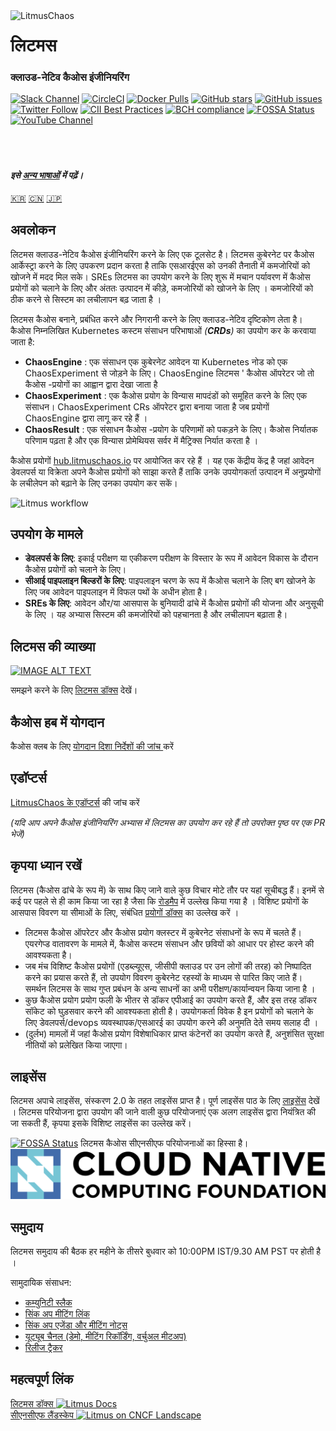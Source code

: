 <img alt="LitmusChaos" src="https://landscape.cncf.io/logos/litmus.svg" width="200" align="left">

# लिटमस
### क्लाउड-नेटिव कैओस इंजीनियरिंग

[![Slack Channel](https://img.shields.io/badge/Slack-Join-purple)](https://slack.litmuschaos.io)
[![CircleCI](https://circleci.com/gh/litmuschaos/litmus/tree/master.svg?style=shield)](https://app.circleci.com/pipelines/github/litmuschaos/litmus)
[![Docker Pulls](https://img.shields.io/docker/pulls/litmuschaos/chaos-operator.svg)](https://hub.docker.com/r/litmuschaos/chaos-operator)
[![GitHub stars](https://img.shields.io/github/stars/litmuschaos/litmus?style=social)](https://github.com/litmuschaos/litmus/stargazers)
[![GitHub issues](https://img.shields.io/github/issues/litmuschaos/litmus)](https://github.com/litmuschaos/litmus/issues)
[![Twitter Follow](https://img.shields.io/twitter/follow/litmuschaos?style=social)](https://twitter.com/LitmusChaos)
[![CII Best Practices](https://bestpractices.coreinfrastructure.org/projects/3202/badge)](https://bestpractices.coreinfrastructure.org/projects/3202)
[![BCH compliance](https://bettercodehub.com/edge/badge/litmuschaos/litmus?branch=master)](https://bettercodehub.com/)
[![FOSSA Status](https://app.fossa.io/api/projects/git%2Bgithub.com%2Flitmuschaos%2Flitmus.svg?type=shield)](https://app.fossa.io/projects/git%2Bgithub.com%2Flitmuschaos%2Flitmus?ref=badge_shield)
[![YouTube Channel](https://img.shields.io/badge/YouTube-Subscribe-red)](https://www.youtube.com/channel/UCa57PMqmz_j0wnteRa9nCaw)
<br><br><br><br>

#### *इसे [अन्य भाषाओं](translations/TRANSLATIONS.md) में पढ़ें।*

[🇰🇷](translations/README-ko.md) [🇨🇳](translations/README-chn.md) [🇯🇵](translations/README-ja.md)

## अवलोकन

लिटमस क्लाउड-नेटिव कैओस इंजीनियरिंग करने के लिए एक टूलसेट है। लिटमस कुबेरनेट पर कैओस  आर्केस्ट्रा करने के लिए उपकरण प्रदान करता है ताकि एसआरईएस को उनकी तैनाती में कमजोरियों को खोजने में मदद मिल सके। SREs लिटमस का उपयोग करने के लिए शुरू में मचान पर्यावरण में कैओस  प्रयोगों को चलाने के लिए और अंततः उत्पादन में कीड़े, कमजोरियों को खोजने के लिए । कमजोरियों को ठीक करने से सिस्टम का लचीलापन बढ़ जाता है ।

लिटमस कैओस  बनाने, प्रबंधित करने और निगरानी करने के लिए क्लाउड-नेटिव दृष्टिकोण लेता है। कैओस  निम्नलिखित Kubernetes कस्टम संसाधन परिभाषाओं *(**CRDs**)* का उपयोग कर के करवाया जाता है:

- **ChaosEngine** : एक संसाधन एक कुबेरनेट आवेदन या Kubernetes नोड को एक ChaosExperiment से जोड़ने के लिए। ChaosEngine लिटमस ' कैओस  ऑपरेटर जो तो कैओस -प्रयोगों का आह्वान द्वारा देखा जाता है
- **ChaosExperiment** : एक कैओस  प्रयोग के विन्यास मापदंडों को समूहित करने के लिए एक संसाधन। ChaosExperiment CRs ऑपरेटर द्वारा बनाया जाता है जब प्रयोगों ChaosEngine द्वारा लागू कर रहे हैं ।
- **ChaosResult** : एक संसाधन कैओस -प्रयोग के परिणामों को पकड़ने के लिए। कैओस  निर्यातक परिणाम पढ़ता है और एक विन्यास प्रोमेथियस सर्वर में मैट्रिक्स निर्यात करता है ।

कैओस  प्रयोगों [hub.litmuschaos.io](hub.litmuschaos.io) पर आयोजित कर रहे हैं । यह एक केंद्रीय केंद्र है जहां आवेदन डेवलपर्स या विक्रेता अपने कैओस  प्रयोगों को साझा करते हैं ताकि उनके उपयोगकर्ता उत्पादन में अनुप्रयोगों के लचीलेपन को बढ़ाने के लिए उनका उपयोग कर सकें।

![Litmus workflow](/images/litmus-arch_1.png)

## उपयोग के मामले

- **डेवलपर्स के लिए**: इकाई परीक्षण या एकीकरण परीक्षण के विस्तार के रूप में आवेदन विकास के दौरान कैओस  प्रयोगों को चलाने के लिए।
- **सीआई पाइपलाइन बिल्डरों के लिए**: पाइपलाइन चरण के रूप में कैओस  चलाने के लिए बग खोजने के लिए जब आवेदन पाइपलाइन में विफल पथों के अधीन होता है।
- **SREs के लिए**: आवेदन और/या आसपास के बुनियादी ढांचे में कैओस  प्रयोगों की योजना और अनुसूची के लिए । यह अभ्यास सिस्टम की कमजोरियों को पहचानता है और लचीलापन बढ़ाता है।

## लिटमस की व्याख्या

[![IMAGE ALT TEXT](images/maxresdefault.jpg)](https://youtu.be/W5hmNbaYPfM)

समझने करने के लिए [लिटमस डॉक्स](https://docs.litmuschaos.io/docs/next/getstarted.html) देखें।

## कैओस हब में योगदान

कैओस क्लब के लिए <a href="https://github.com/litmuschaos/community-charts/blob/master/CONTRIBUTING.md" target="_blank">योगदान दिशा निर्देशों की जांच </a>करें

## एडॉप्टर्स

<a href="https://github.com/litmuschaos/litmus/blob/master/ADOPTERS.md" target="_blank">LitmusChaos के एडॉप्टर्</A>स की जांच करें

_(यदि आप अपने कैओस  इंजीनियरिंग अभ्यास में लिटमस का उपयोग कर रहे हैं तो उपरोक्त पृष्ठ पर एक PR भेजें)_

## कृपया ध्यान रखें

लिटमस (कैओस  ढांचे के रूप में) के साथ किए जाने वाले कुछ विचार मोटे तौर पर यहां सूचीबद्ध हैं। इनमें से कई पर पहले से ही काम किया जा रहा है
जैसा कि [रोडमैप](./ROADMAP.md) में उल्लेख किया गया है । विशिष्ट प्रयोगों के आसपास विवरण या सीमाओं के लिए, संबंधित [प्रयोगों डॉक्स](https://docs.litmuschaos.io/docs/pod-delete/) का उल्लेख करें ।

- लिटमस कैओस  ऑपरेटर और कैओस  प्रयोग क्लस्टर में कुबेरनेट संसाधनों के रूप में चलते हैं। एयरगेप्ड वातावरण के मामले में, कैओस  कस्टम संसाधन
  और छवियों को आधार पर होस्ट करने की आवश्यकता है।
- जब मंच विशिष्ट कैओस  प्रयोगों (एडब्ल्यूएस, जीसीपी क्लाउड पर उन लोगों की तरह) को निष्पादित करने का प्रयास करते हैं, तो उपयोग विवरण कुबेरनेट रहस्यों के माध्यम से पारित किए जाते हैं। समर्थन
  लिटमस के साथ गुप्त प्रबंधन के अन्य साधनों का अभी परीक्षण/कार्यान्वयन किया जाना है ।
- कुछ कैओस  प्रयोग प्रयोग फली के भीतर से डॉकर एपीआई का उपयोग करते हैं, और इस तरह डॉकर सॉकेट को घुड़सवार करने की आवश्यकता होती है। उपयोगकर्ता विवेक है
  इन प्रयोगों को चलाने के लिए डेवलपर्स/devops व्यवस्थापक/एसआरई का उपयोग करने की अनुमति देते समय सलाह दी ।
- (दुर्लभ) मामलों में जहां कैओस  प्रयोग विशेषाधिकार प्राप्त कंटेनरों का उपयोग करते हैं, अनुशंसित सुरक्षा नीतियों को प्रलेखित किया जाएगा।

## लाइसेंस

लिटमस अपाचे लाइसेंस, संस्करण 2.0 के तहत लाइसेंस प्राप्त है। पूर्ण लाइसेंस पाठ के लिए [लाइसेंस](./LICENSE) देखें । लिटमस परियोजना द्वारा उपयोग की जाने वाली कुछ परियोजनाएं एक अलग लाइसेंस द्वारा नियंत्रित की जा सकती हैं, कृपया इसके विशिष्ट लाइसेंस का उल्लेख करें।

[![FOSSA Status](https://app.fossa.io/api/projects/git%2Bgithub.com%2Flitmuschaos%2Flitmus.svg?type=large)](https://app.fossa.io/projects/git%2Bgithub.com%2Flitmuschaos%2Flitmus?ref=badge_large)
लिटमस कैओस सीएनसीएफ परियोजनाओं का हिस्सा है।
[![CNCF](https://github.com/cncf/artwork/blob/master/other/cncf/horizontal/color/cncf-color.png)](https://landscape.cncf.io/selected=litmus)

## समुदाय

लिटमस समुदाय की बैठक हर महीने के तीसरे बुधवार को 10:00PM IST/9.30 AM PST पर होती है ।

सामुदायिक संसाधन:

- [कम्युनिटी स्लैक](https://slack.litmuschaos.io)
- [सिंक अप मीटिंग लिंक](https://zoom.us/j/91358162694)
- [सिंक अप एजेंडा और मीटिंग नोट्स](https://hackmd.io/a4Zu_sH4TZGeih-xCimi3Q)
- [यूट्यूब चैनल (डेमो, मीटिंग रिकॉर्डिंग, वर्चुअल मीटअप)](https://www.youtube.com/channel/UCa57PMqmz_j0wnteRa9nCaw)
- [रिलीज ट्रैकर](https://github.com/litmuschaos/litmus/milestones)

## महत्वपूर्ण लिंक

<a href="https://docs.litmuschaos.io">
  लिटमस डॉक्स <img src="https://avatars0.githubusercontent.com/u/49853472?s=200&v=4" alt="Litmus Docs" height="15">
</a>
<br>
<a href="https://landscape.cncf.io/selected=litmus">
  सीएनसीएफ लैंडस्केप <img src="https://landscape.cncf.io/images/left-logo.svg" alt="Litmus on CNCF Landscape" height="15">
</a>